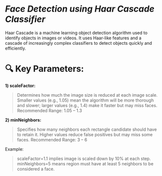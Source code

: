 # *Face Detection using Haar Cascade Classifier*

Haar Cascade is a machine learning object detection algorithm used to identify objects in images or videos. It uses Haar-like features and a cascade of increasingly complex classifiers to detect objects quickly and efficiently.

# 🔍 Key Parameters:
**1) scaleFactor:**
> Determines how much the image size is reduced at each image scale.
> Smaller values (e.g., 1.05) mean the algorithm will be more thorough and slower; larger values (e.g., 1.4) make it faster but may miss faces.
> Recommended Range: 1.05 – 1.3

**2) minNeighbors:**
> Specifies how many neighbors each rectangle candidate should have to retain it.
> Higher values reduce false positives but may miss some faces.
> Recommended Range: 3 – 6

Example:
> scaleFactor=1.1 implies image is scaled down by 10% at each step.
> minNeighbors=5 means region must have at least 5 neighbors to be considered a face.
